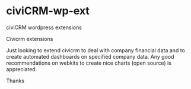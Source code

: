 # civiCRM-wp-ext
civiCRM wordpress extensions

Civicrm extensions

Just looking to extend civicrm to deal with company financial data and to create automated dashboards on specified company data. Any good recommendations on webkits to create nice charts (open source) is appreciated.

Thanks
